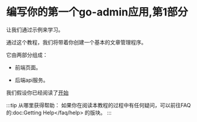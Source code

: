 # 编写你的第一个go-admin应用,第1部分

让我们通过示例来学习。

通过这个教程，我们将带着你创建一个基本的文章管理程序。

它由两部分组成：

* 前端页面。

* 后端api服务。

我们假设你已经阅读了[开始](http://doc.zhangwj.com/go-admin-site/guide/ksks.html)

:::tip 从哪里获得帮助：
如果你在阅读本教程的过程中有任何疑问，可以前往FAQ的:doc:Getting Help</faq/help> 的版块。
:::